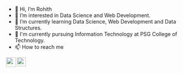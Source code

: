 - 👋 Hi, I’m Rohith
- 👀 I’m interested in Data Science and Web Development.
- 🌱 I’m currently learning Data Science, Web Development and Data Structures.
- 📖 I'm currently pursuing Information Technology at PSG College of Technology.
- 📫 How to reach me 

<a href="mailto:vrohith187@gmail.com">
  <img align="left" width="26px" src="https://www.vectorlogo.zone/logos/gmail/gmail-icon.svg" />
</a>
<a href="https://www.linkedin.com/in/rohithvenk/">
  <img align="left" width="24px" src="https://www.vectorlogo.zone/logos/linkedin/linkedin-icon.svg"/>
</a>
